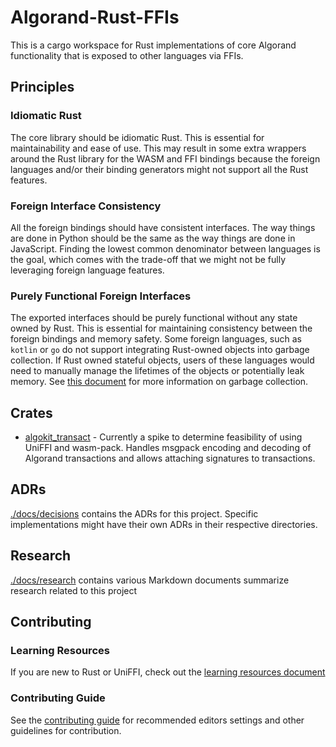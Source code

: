 # Algorand-Rust-FFIs

This is a cargo workspace for Rust implementations of core Algorand functionality that is exposed to other languages via FFIs.

## Principles

### Idiomatic Rust

The core library should be idiomatic Rust. This is essential for maintainability and ease of use. This may result in some extra wrappers around the Rust library for the WASM and FFI bindings because the foreign languages and/or their binding generators might not support all the Rust features.

### Foreign Interface Consistency

All the foreign bindings should have consistent interfaces. The way things are done in Python should be the same as the way things are done in JavaScript. Finding the lowest common denominator between languages is the goal, which comes with the trade-off that we might not be fully leveraging foreign language features.

### Purely Functional Foreign Interfaces

The exported interfaces should be purely functional without any state owned by Rust. This is essential for maintaining consistency between the foreign bindings and memory safety. Some foreign languages, such as `kotlin` or `go` do not support integrating Rust-owned objects into garbage collection. If Rust owned stateful objects, users of these languages would need to manually manage the lifetimes of the objects or potentially leak memory. See [this document](/docs/research/ffi_garbage_collection.md) for more information on garbage collection.

## Crates

- [algokit_transact](./crates/algokit_transact) - Currently a spike to determine feasibility of using UniFFI and wasm-pack. Handles msgpack encoding and decoding of Algorand transactions and allows attaching signatures to transactions.

## ADRs

[./docs/decisions](./docs/decisions) contains the ADRs for this project. Specific implementations might have their own ADRs in their respective directories.

## Research

[./docs/research](./docs/research/) contains various Markdown documents summarize research related to this project

## Contributing

### Learning Resources

If you are new to Rust or UniFFI, check out the [learning resources document](./docs/contributing/learning_resources.md)


### Contributing Guide

See the [contributing guide](./docs/contributing/contributing_guide.md) for recommended editors settings and other guidelines for contribution.

